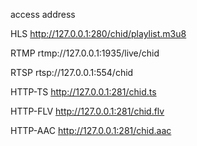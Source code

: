 
access address

HLS http://127.0.0.1:280/chid/playlist.m3u8 

RTMP rtmp://127.0.0.1:1935/live/chid 

RTSP rtsp://127.0.0.1:554/chid 

HTTP-TS http://127.0.0.1:281/chid.ts 

HTTP-FLV http://127.0.0.1:281/chid.flv 

HTTP-AAC http://127.0.0.1:281/chid.aac 




